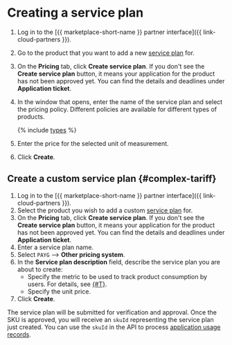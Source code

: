 # Creating a service plan

1. Log in to the [{{ marketplace-short-name }} partner interface]({{ link-cloud-partners }}).
1. Go to the product that you want to add a new [service plan](../concepts/tariff.md) for.
1. On the **Pricing** tab, click **Create service plan**. If you don't see the **Create service plan** button, it means your application for the product has not been approved yet. You can find the details and deadlines under **Application ticket**.
1. In the window that opens, enter the name of the service plan and select the pricing policy. Different policies are available for different types of products.

   {% include [types](../../_includes/marketplace/types-of-charge.md) %}

1. Enter the price for the selected unit of measurement.
1. Click **Create**.

## Create a custom service plan {#complex-tariff}

1. Log in to the [{{ marketplace-short-name }} partner interface]({{ link-cloud-partners }}).
1. Select the product you wish to add a custom [service plan](../concepts/tariff.md) for.
1. On the **Pricing** tab, click **Create service plan**. If you don't see the **Create service plan** button, it means your application for the product has not been approved yet. You can find the details and deadlines under **Application ticket**.
1. Enter a service plan name.
1. Select `PAYG` ⟶ **Other pricing system**.
1. In the **Service plan description** field, describe the service plan you are about to create:
   * Specify the metric to be used to track product consumption by users. For details, see [{#T}](../concepts/api-usage.md).
   * Specify the unit price.
1. Click **Create**.

The service plan will be submitted for verification and approval. Once the SKU is approved, you will receive an `skuId` representing the service plan just created. You can use the `skuId` in the API to process [application usage records](../api-ref/).
